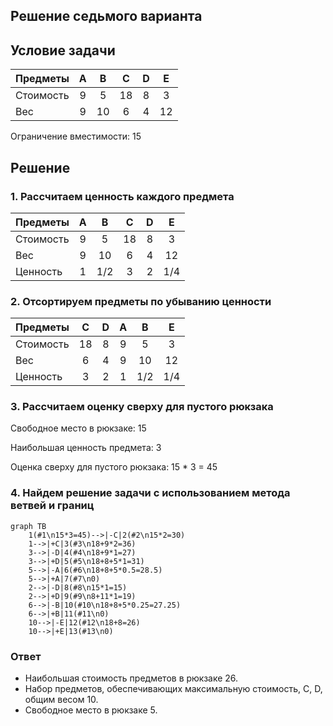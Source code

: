 ## Решение седьмого варианта
## Условие задачи

| Предметы  | A | B  | C  | D | E  |
|:----------|:-:|:--:|:--:|:-:|:--:|
| Стоимость | 9 | 5  | 18 | 8 | 3  |
| Вес       | 9 | 10 | 6  | 4 | 12 |

Ограничение вместимости: 15

## Решение
### 1. Рассчитаем ценность каждого предмета
| Предметы  | A | B  | C  | D  | E  |
|:----------|:-:|:--:|:--:|:--:|:--:|
| Стоимость | 9 | 5  | 18 | 8  | 3  |
| Вес       | 9 | 10 | 6  | 4  | 12 |
| Ценность  | 1 | 1/2 | 3 | 2  | 1/4|

### 2. Отсортируем предметы по убыванию ценности
| Предметы  | С  | D | A  |  B  |  E  |
|:----------|:--:|:-:|:--:|:---:|:---:|
| Стоимость | 18 | 8 | 9 |  5  |  3  |
| Вес       | 6 | 4 | 9  | 10  | 12  |
| Ценность  | 3  | 2 | 1  | 1/2 | 1/4 |

### 3. Рассчитаем оценку сверху для пустого рюкзака

Свободное место в рюкзаке: 15

Наибольшая ценность предмета: 3

Оценка сверху для пустого рюкзака: 15 * 3 = 45


### 4. Найдем решение задачи с использованием метода ветвей и границ

```mermaid
graph TB
    1(#1\n15*3=45)-->|-C|2(#2\n15*2=30)
    1-->|+C|3(#3\n18+9*2=36)
    3-->|-D|4(#4\n18+9*1=27)
    3-->|+D|5(#5\n18+8+5*1=31)
    5-->|-A|6(#6\n18+8+5*0.5=28.5)
    5-->|+A|7(#7\n0)
    2-->|-D|8(#8\n15*1=15)
    2-->|+D|9(#9\n8+11*1=19)
    6-->|-B|10(#10\n18+8+5*0.25=27.25)
    6-->|+B|11(#11\n0)
    10-->|-E|12(#12\n18+8=26)
    10-->|+E|13(#13\n0)
```

### Ответ
- Наибольшая стоимость предметов в рюкзаке 26.
- Набор предметов, обеспечивающих максимальную стоимость, C, D, общим весом 10.
- Свободное место в рюкзаке 5.
